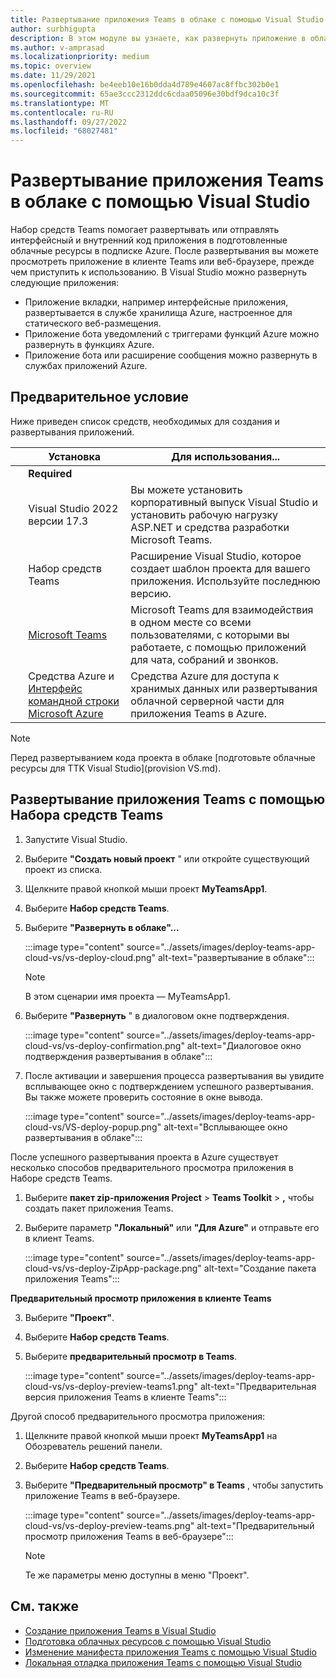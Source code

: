 ```yaml
---
title: Развертывание приложения Teams в облаке с помощью Visual Studio
author: surbhigupta
description: В этом модуле вы узнаете, как развернуть приложение в облаке, Azure или SharePoint и развернуть приложения Teams с помощью Набора средств Teams в Visual Studio.
ms.author: v-amprasad
ms.localizationpriority: medium
ms.topic: overview
ms.date: 11/29/2021
ms.openlocfilehash: be4eeb10e16b0dda4d789e4607ac8ffbc302b0e1
ms.sourcegitcommit: 65ae3ccc2312ddc6cdaa05096e30bdf9dca10c3f
ms.translationtype: MT
ms.contentlocale: ru-RU
ms.lasthandoff: 09/27/2022
ms.locfileid: "68027481"
---
```

# <a name="deploy-teams-app-to-the-cloud-using-visual-studio"></a>Развертывание приложения Teams в облаке с помощью Visual Studio

Набор средств Teams помогает развертывать или отправлять интерфейсный и внутренний код приложения в подготовленные облачные ресурсы в подписке Azure. После развертывания вы можете просмотреть приложение в клиенте Teams или веб-браузере, прежде чем приступить к использованию. В Visual Studio можно развернуть следующие приложения:

* Приложение вкладки, например интерфейсные приложения, развертывается в службе хранилища Azure, настроенное для статического веб-размещения.
* Приложение бота уведомлений с триггерами функций Azure можно развернуть в функциях Azure.
* Приложение бота или расширение сообщения можно развернуть в службах приложений Azure.

## <a name="prerequisite"></a>Предварительное условие

Ниже приведен список средств, необходимых для создания и развертывания приложений.

| &nbsp; | Установка | Для использования... |
| --- | --- | --- |
| &nbsp; | **Required** | &nbsp; |
| &nbsp; | Visual Studio 2022 версии 17.3 | Вы можете установить корпоративный выпуск Visual Studio и установить рабочую нагрузку ASP.NET и средства разработки Microsoft Teams. |
| &nbsp; | Набор средств Teams | Расширение Visual Studio, которое создает шаблон проекта для вашего приложения. Используйте последнюю версию. |
| &nbsp; | [Microsoft Teams](https://www.microsoft.com/microsoft-teams/download-app) | Microsoft Teams для взаимодействия в одном месте со всеми пользователями, с которыми вы работаете, с помощью приложений для чата, собраний и звонков. |
| &nbsp; | Средства Azure и [Интерфейс командной строки Microsoft Azure](/cli/azure/install-azure-cli) | Средства Azure для доступа к хранимых данных или развертывания облачной серверной части для приложения Teams в Azure. |

  > [!NOTE]
  > Перед развертыванием кода проекта в облаке [подготовьте облачные ресурсы для TTK Visual Studio](provision VS.md).

## <a name="deploy-teams-app-using-teams-toolkit"></a>Развертывание приложения Teams с помощью Набора средств Teams

1. Запустите Visual Studio.
1. Выберите **"Создать новый проект** " или откройте существующий проект из списка.
1. Щелкните правой кнопкой мыши проект **MyTeamsApp1**.
1. Выберите **Набор средств Teams**.
1. Выберите **"Развернуть в облаке"...**

   :::image type="content" source="../assets/images/deploy-teams-app-cloud-vs/vs-deploy-cloud.png" alt-text="развертывание в облаке":::

   > [!NOTE]
   > В этом сценарии имя проекта — MyTeamsApp1.

1. Выберите **"Развернуть** " в диалоговом окне подтверждения.

   :::image type="content" source="../assets/images/deploy-teams-app-cloud-vs/vs-deploy-confirmation.png" alt-text="Диалоговое окно подтверждения развертывания в облаке":::

1. После активации и завершения процесса развертывания вы увидите всплывающее окно с подтверждением успешного развертывания. Вы также можете проверить состояние в окне вывода.

   :::image type="content" source="../assets/images/deploy-teams-app-cloud-vs/VS-deploy-popup.png" alt-text="Всплывающее окно развертывания в облаке":::

После успешного развертывания проекта в Azure существует несколько способов предварительного просмотра приложения в Наборе средств Teams.

1. Выберите **пакет zip-приложения Project** > **Teams Toolkit** > **,** чтобы создать пакет приложения Teams.
1. Выберите параметр **"Локальный"** или **"Для Azure"** и отправьте его в клиент Teams.

   :::image type="content" source="../assets/images/deploy-teams-app-cloud-vs/vs-deploy-ZipApp-package.png" alt-text="Создание пакета приложения Teams":::

  **Предварительный просмотр приложения в клиенте Teams**

3. Выберите **"Проект"**.
4. Выберите **Набор средств Teams**.
5. Выберите **предварительный просмотр в Teams**.

   :::image type="content" source="../assets/images/deploy-teams-app-cloud-vs/vs-deploy-preview-teams1.png" alt-text="Предварительная версия приложения Teams в клиенте Teams":::

Другой способ предварительного просмотра приложения:

1. Щелкните правой кнопкой мыши проект **MyTeamsApp1** на Обозреватель решений панели.
1. Выберите **Набор средств Teams**.
1. Выберите **"Предварительный просмотр" в Teams** , чтобы запустить приложение Teams в веб-браузере.

   :::image type="content" source="../assets/images/deploy-teams-app-cloud-vs/vs-deploy-preview-teams.png" alt-text="Предварительный просмотр приложения Teams в веб-браузере":::

   > [!NOTE]
   > Те же параметры меню доступны в меню "Проект".

## <a name="see-also"></a>См. также

* [Создание приложения Teams в Visual Studio](create-new-teams-app-for-Visual-Studio.md)
* [Подготовка облачных ресурсов с помощью Visual Studio](provision-cloud-resources.md)
* [Изменение манифеста приложения Teams с помощью Visual Studio](VS-TeamsFx-preview-and-customize-app-manifest.md)
* [Локальная отладка приложения Teams с помощью Visual Studio](debug-teams-app-visual-studio.md)
